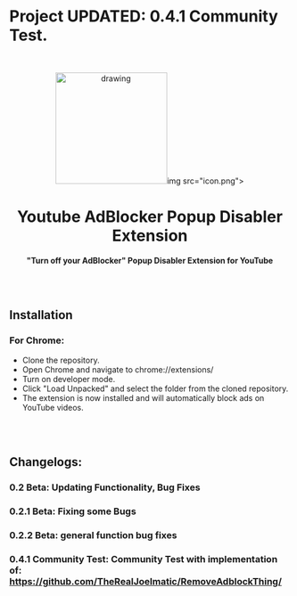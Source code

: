 # Project UPDATED: 0.4.1 Community Test.
<br>
<p align="center">
  <img src="icon.jpg" alt="drawing" style="width:200px;"/>img src="icon.png">
</p>
<h1 align="center">Youtube AdBlocker Popup Disabler Extension</h1>
<p align="center">
  <b >"Turn off your AdBlocker" Popup Disabler Extension for YouTube</b>
</p>

<br></br>
## Installation

### For Chrome:

-   Clone the repository.
-   Open Chrome and navigate to chrome://extensions/
-   Turn on developer mode.
-   Click "Load Unpacked" and select the folder from the cloned repository.
-   The extension is now installed and will automatically block ads on YouTube videos.

<br></br>
## Changelogs:
### 0.2 Beta: Updating Functionality, Bug Fixes
### 0.2.1 Beta: Fixing some Bugs
### 0.2.2 Beta: general function bug fixes
### 0.4.1 Community Test: Community Test with implementation of: https://github.com/TheRealJoelmatic/RemoveAdblockThing/
